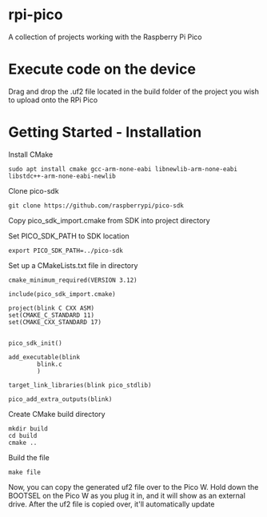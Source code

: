 # rpi-pico
A collection of projects working with the Raspberry Pi Pico

# Execute code on the device

Drag and drop the .uf2 file located in the build folder of the project you wish to upload onto the RPi Pico

# Getting Started - Installation

Install CMake
```
sudo apt install cmake gcc-arm-none-eabi libnewlib-arm-none-eabi libstdc++-arm-none-eabi-newlib
```

Clone pico-sdk
```
git clone https://github.com/raspberrypi/pico-sdk
```
Copy pico_sdk_import.cmake from SDK into project directory

Set PICO_SDK_PATH to SDK location
```
export PICO_SDK_PATH=../pico-sdk
```

Set up a CMakeLists.txt file in directory
```
cmake_minimum_required(VERSION 3.12)

include(pico_sdk_import.cmake)

project(blink C CXX ASM)
set(CMAKE_C_STANDARD 11)
set(CMAKE_CXX_STANDARD 17)


pico_sdk_init()

add_executable(blink
        blink.c
        )

target_link_libraries(blink pico_stdlib)

pico_add_extra_outputs(blink)
```

Create CMake build directory
```
mkdir build
cd build
cmake ..
```

Build the file
```
make file
```

Now, you can copy the generated uf2 file over to the Pico W. Hold down the BOOTSEL on the Pico W as you plug it in, and it will show as an external drive. After the uf2 file is copied over, it'll automatically update